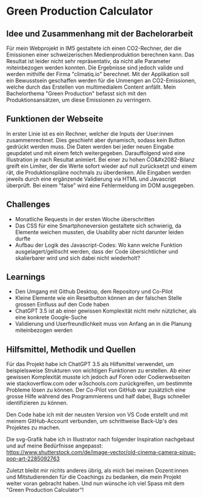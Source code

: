 
# Green Production Calculator

## Idee und Zusammenhang mit der Bachelorarbeit

Für mein Webprojekt in IM5 gestaltete ich einen CO2-Rechner, der die Emissionen einer schweizerischen Medienproduktion berechnen kann.
Das Resultat ist leider nicht sehr repräsentativ, da nicht alle Parameter miteinbezogen werden konnten. Die Ergebnisse sind jedoch valide und werden mithilfe der Firma "climatiq.io" berechnet. Mit der Applikation soll ein Bewusstsein geschaffen werden für die Unmengen an CO2-Emissionen, welche durch das Erstellen von multimedialem Content anfällt. Mein Bachelorthema "Green Production" befasst sich mit den Produktionsansätzen, um diese Emissionen zu verringern.

## Funktionen der Webseite

In erster Linie ist es ein Rechner, welcher die Inputs der User:innen zusammenrechnet. Dies geschieht aber dynamisch, sodass kein Button gedrückt werden muss.
Die Daten werden bei jeder neuen Eingabe geupdatet und mit einem fetch weitergegeben. Darauffolgend wird eine Illustration je nach Resultat animiert. Bei einer zu hohen 
CO&#x2082-Bilanz greift ein Limiter, der die Werte sofort wieder auf null zurücksetzt und einem rät, die Produktionspläne nochmals zu überdenken.
Alle Eingaben werden jeweils durch eine ergänzende Validierung via HTML und Javascript überprüft. Bei einem "false" wird eine Fehlermeldung im DOM ausgegeben.

## Challenges

+ Monatliche Requests in der ersten Woche überschritten
+ Das CSS für eine Smartphoneversion gestaltete sich schwierig, da Elemente weichen mussten, die Usability aber nicht darunter leiden durfte
+ Aufbau der Logik des Javascript-Codes: Wo kann welche Funktion ausgelagert/gelöscht werden, dass der Code übersichtlicher und skalierbarer wird und sich dabei nicht wiederholt?

## Learnings

+ Den Umgang mit Github Desktop, dem Repository und Co-Pilot
+ Kleine Elemente wie ein Resetbutton können an der falschen Stelle grossen Einfluss auf den Code haben
+ ChatGPT 3.5 ist ab einer gewissen Komplexität nicht mehr nützlicher, als eine konkrete Google-Suche
+ Validierung und Userfreundlichkeit muss von Anfang an in die Planung miteinbezogen werden

## Hilfsmittel, Methodik und Quellen

Für das Projekt habe ich ChatGPT 3.5 als Hilfsmittel verwendet, um beispielsweise Strukturen von wichtigen Funktionen zu erstellen. Ab einer gewissen Komplexität musste ich jedoch auf Foren oder Codierwebseiten wie stackoverflow.com oder w3schools.com zurückgreifen, um bestimmte Probleme lösen zu können. Der Co-Pilot von GitHub war zusätzlich eine grosse Hilfe während des Programmierens und half dabei, Bugs schneller identifizieren zu können.

Den Code habe ich mit der neusten Version von VS Code erstellt und mit meinem GitHub-Account verbunden, um schrittweise Back-Up's des Projektes zu machen.

Die svg-Grafik habe ich in Illustrator nach folgender Inspiration nachgebaut und auf meine Bedürfnisse angepasst: https://www.shutterstock.com/de/image-vector/old-cinema-camera-pinup-pop-art-2285092763


Zuletzt bleibt mir nichts anderes übrig, als mich bei meinen Dozent:innen und Mitstudierenden für die Coachings zu bedanken, die mein Projekt weiter voran gebracht haben. Und nun wünsche ich viel Spass mit dem "Green Production Calculator"!
